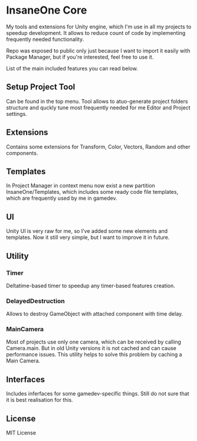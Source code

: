 # InsaneOne Core
My tools and extensions for Unity engine, which I'm use in all my projects to speedup development. It allows to reduce count of code by implementing frequently needed functionality.

Repo was exposed to public only just because I want to import it easily with Package Manager, but if you're interested, feel free to use it.

List of the main included features you can read below. 

## Setup Project Tool
Can be found in the top menu. Tool allows to atuo-generate project folders structure and quckly tune most frequently needed for me Editor and Project settings.

## Extensions
Contains some extensions for Transform, Color, Vectors, Random and other components. 

## Templates
In Project Manager in context menu now exist a new partition InsaneOne/Templates, which includes some ready code file templates, which are frequently used by me in gamedev. 

## UI
Unity UI is very raw for me, so I've added some new elements and templates. Now it still very simple, but I want to improve it in future.

## Utility

### Timer
Deltatime-based timer to speedup any timer-based features creation.

### DelayedDestruction
Allows to destroy GameObject with attached component with time delay.

### MainCamera
Most of projects use only one camera, which can be received by calling Camera.main. But in old Unity versions it is not cached and can cause performance issues. This utility helps to solve this problem by caching a Main Camera. 

## Interfaces
Includes inferfaces for some gamedev-specific things. Still do not sure that it is best realisation for this.

## License
MIT License
